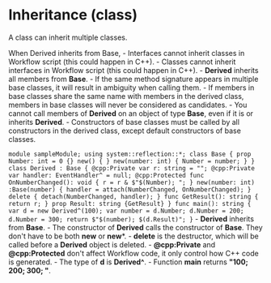 # Inheritance (class)

A class can inherit multiple classes.

When Derived inherits from Base, - Interfaces cannot inherit classes in Workflow script (this could happen in C++). - Classes cannot inherit interfaces in Workflow script (this could happen in C++). - **Derived** inherits all members from **Base**. - If the same method signature appears in multiple base classes, it will result in ambiguity when calling them. - If members in base classes share the same name with members in the derived class, members in base classes will never be considered as candidates. - You cannot call members of **Derived** on an object of type **Base**, even if it is or inherits **Derived**. - Constructors of base classes must be called by all constructors in the derived class, except default constructors of base classes.

``` module sampleModule; using system::reflection::*; class Base { prop Number: int = 0 {} new() { } new(number: int) { Number = number; } } class Derived : Base { @cpp:Private var r: string = ""; @cpp:Private var handler: EventHandler^ = null; @cpp:Protected func OnNumberChanged(): void { r = r & $"$(Number); "; } new(number: int) :Base(number) { handler = attach(NumberChanged, OnNumberChanged); } delete { detach(NumberChanged, handler); } func GetResult(): string { return r; } prop Result: string {GetResult} } func main(): string { var d = new Derived^(100); var number = d.Number; d.Number = 200; d.Number = 300; return $"$(number); $(d.Result)"; } ``` - **Derived** inherits from **Base**. - The constructor of **Derived** calls the constructor of **Base**. They don't have to be both **new** or **new***. - **delete** is the destructor, which will be called before a **Derived** object is deleted. - **@cpp:Private** and **@cpp:Protected** don't affect Workflow code, it only control how C++ code is generated. - The type of **d** is **Derived^**. - Function **main** returns **"100; 200; 300; "**.

